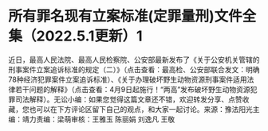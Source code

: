 # 所有罪名现有立案标准(定罪量刑)文件全集（2022.5.1更新）1

近日，最高人民法院、最高人民检察院、公安部最新发布了《关于公安机关管辖的刑事案件立案追诉标准的规定（二）》（点击查看：最高检、公安部联合发文：明确78种经济犯罪案件立案追诉标准）、《关于办理破坏野生动物资源刑事案件适用法律若干问题的解释》（点击查看：4月9日起施行！“两高”发布破坏野生动物资源犯罪司法解释）。无讼小编：如果您觉得这篇文章还不错，欢迎转发分享、点赞收藏，您也可以在下方评论区留下自己的观点，和大家一起讨论。来源：豫法阳光主编：靖力责编：梁萌审核：王雅玉 陈丽娟 刘逸凡 王敬

